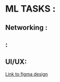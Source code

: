 # ML TASKS :

## Networking :

## :

## UI/UX:

[Link to figma design](https://www.figma.com/proto/ntldnU5p7Yo5775ORCVtSJ/UI-UX-task?node-id=1-2&t=33PLoZ1kQLAfovxZ-1)


